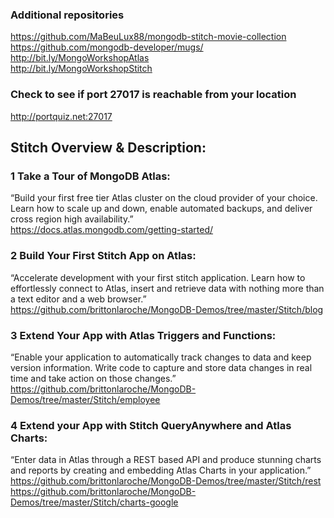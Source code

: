 ### Additional repositories

https://github.com/MaBeuLux88/mongodb-stitch-movie-collection   
https://github.com/mongodb-developer/mugs/   
http://bit.ly/MongoWorkshopAtlas   
http://bit.ly/MongoWorkshopStitch   

### Check to see if port 27017 is reachable from your location
http://portquiz.net:27017  

## Stitch Overview & Description:
### 1 Take a Tour of MongoDB Atlas:  
“Build your first free tier Atlas cluster on the cloud provider of your choice.  Learn how to scale up and down, enable automated backups, and deliver cross region high availability.”   
https://docs.atlas.mongodb.com/getting-started/

### 2 Build Your First Stitch App on Atlas: 
“Accelerate development with your first stitch application. Learn how to effortlessly connect to Atlas,  insert and retrieve data with nothing more than a text editor and a web browser.”   
https://github.com/brittonlaroche/MongoDB-Demos/tree/master/Stitch/blog

### 3 Extend Your App with Atlas Triggers and Functions: 
“Enable your application to automatically track changes to data and keep version information. Write code to capture and store  data changes in real time and take action on those changes.”   
https://github.com/brittonlaroche/MongoDB-Demos/tree/master/Stitch/employee

### 4 Extend your App with Stitch QueryAnywhere and Atlas Charts: 
“Enter data in Atlas through a REST based API and produce stunning charts and reports by creating and embedding Atlas Charts in your application.”   
https://github.com/brittonlaroche/MongoDB-Demos/tree/master/Stitch/rest
https://github.com/brittonlaroche/MongoDB-Demos/tree/master/Stitch/charts-google
